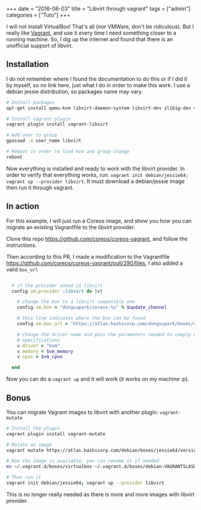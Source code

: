 +++
date = "2016-06-03"
title = "Libvirt through vagrant"
tags = ["admin"]
categories = ["Tuto"]
+++

I will not install VirtualBox! That's all (nor VMWare, don't be ridiculous).
But I really like [Vagrant](https://www.vagrantup.com/), and use it every time
I need something closer to a running machine. So, I dig up the internet and
found that there is an unofficial support of libvirt.

## Installation

I do not remember where I found the documentation to do this or if I did it by
myself, so no link here, just what I do in order to make this work. I use a
debian jessie distribution, so packages name may vary.

```bash
# Install packages
apt-get install qemu-kvm libvirt-daemon-system libvirt-dev zlib1g-dev vagrant

# Install vagrant plugin
vagrant plugin install vagrant-libvirt

# Add user to group
gpasswd -a user_name libvirt

# Reboot in order to load kvm and group change
reboot
```

Now everything is installed and ready to work with the libvirt provider.
In order to verify that everything works, run:
`vagrant init debian/jessie64; vagrant up --provider libvirt`.
It must download a debian/jessie image then run it through vagrant.

## In action

For this example, I will just run a Coreos image, and show you how you can
migrate an existing Vagrantfile to the libvirt provider.

Clone this repo https://github.com/coreos/coreos-vagrant, and follow the
instructions.

Then according to this PR, I made a modification to the Vagrantfile
https://github.com/coreos/coreos-vagrant/pull/290/files, I also added
a valid `box_url`

```ruby

  # if the provider asked is libvirt
  config.vm.provider :libvirt do |v|

    # change the box to a libvirt compatible one
    config.vm.box = "dongsupark/coreos-%s" % $update_channel

    # this line indicates where the box can be found
    config.vm.box_url = "https://atlas.hashicorp.com/dongsupark/boxes/coreos-%s" % $update_channel

    # change the driver name and pass the parameters needed to comply with
    # specifications
    v.driver = "kvm"
    v.memory = $vm_memory
    v.cpus = $vm_cpus

  end
```

Now you can do a `vagrant up` and it will work (it works on my machine :p).

## Bonus

You can migrate Vagrant images to libvirt with another plugin:
`vagrant-mutate`

```bash
# Install the plugin
vagrant plugin install vagrant-mutate

# Mutate an image
vagrant mutate https://atlas.hashicorp.com/debian/boxes/jessie64/versions/8.2.2/providers/virtualbox.box libvirt

# Now the image is available, you can rename it if needed
mv ~/.vagrant.d/boxes/virtualbox ~/.vagrant.d/boxes/debian-VAGRANTSLASH-jessie64

# Then run it
vagrant init debian/jessie64; vagrant up --provider libvirt
```

This is no longer really needed as there is more and more images with libvirt
provider.

